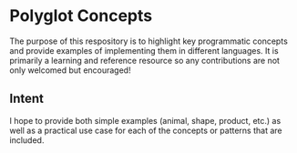 # Polyglot Concepts

The purpose of this respository is to highlight key programmatic concepts and provide examples of implementing them in different languages. It is primarily a learning and reference resource so any contributions are not only welcomed but encouraged!

## Intent

I hope to provide both simple examples (animal, shape, product, etc.) as well as a practical use case for each of the concepts or patterns that are included.